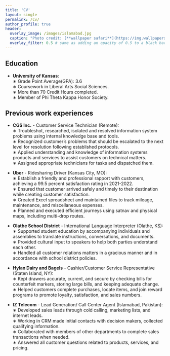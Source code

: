 ```yaml
---
title: 'CV'
layout: single
permalink: /cv/
author_profile: true
header:
  overlay_image: /images/islamabad.jpg
  caption: "Photo credit: [**wallpaper safari**](https://img.wallpapersafari.com/desktop/1024/576/47/98/QyksSR.jpg)"
  overlay_filter: 0.5 # same as adding an opacity of 0.5 to a black background
---
```


## Education

- **University of Kansas**:  
    ∗ Grade Point Average(GPA): 3.6\
    ∗ Coursework in Liberal Arts Social Sciences.\
    ∗ More than 70 Credit Hours completed.\
    ∗ Member of Phi Theta Kappa Honor Society.

## Previous work experiences

- **CGS Inc.** - Customer Service Technician (Remote):                                                                                         
∗ Troubleshot, researched, isolated and resolved information system problems using internal knowledge base and tools.\
∗ Recognized customer’s problems that should be escalated to the next level for resolution following established protocols.\
∗ Applied understanding and knowledge of information systems products and services to assist customers on technical
  matters.\
∗ Assigned appropriate technicians for tasks and dispatched them.


- **Uber** - Ridesharing Driver (Kansas City, MO): \
∗ Establish a friendly and professional rapport with customers, achieving a 99.5 percent satisfaction rating in 2021-2022.\
∗ Ensured that customer arrived safely and timely to their destination while creating customer satisfaction.\
∗ Created Excel spreadsheet and maintained files to track mileage, maintenance, and miscellaneous expenses.\
∗ Planned and executed efficient journeys using satnav and physical maps, including multi-drop routes.
  
- **Olathe School District** - International Language Interpreter (Olathe, KS):  
∗ Supported student education by accompanying individuals and assemblies to translate instructions, conversations, and documents.\
∗ Provided cultural input to speakers to help both parties understand each other.\
∗ Handled all customer relations matters in a gracious manner and in accordance with school district policies.

- **Hylan Dairy and Bagels** - Cashier/Customer Service Representative (Staten Island, NY):\
∗ Kept drawers accurate, current, and secure by checking bills for counterfeit markers, storing large bills, and keeping adequate change.\
∗ Helped customers complete purchases, locate items, and join reward programs to promote loyalty, satisfaction, and sales numbers.

- **IZ Telecom** - Lead Generation/ Call Center Agent (Islamabad, Pakistan):  
∗ Developed sales leads through cold calling, marketing lists, and internet leads.\
∗ Working in CRM made initial contacts with decision makers, collected qualifying information.\
∗ Collaborated with members of other departments to complete sales transactions when needed. \
∗ Answered all customer questions related to products, services, and pricing.

